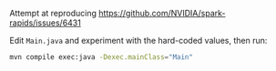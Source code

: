 
Attempt at reproducing https://github.com/NVIDIA/spark-rapids/issues/6431

Edit `Main.java` and experiment with the hard-coded values, then run:

```bash
mvn compile exec:java -Dexec.mainClass="Main"
```